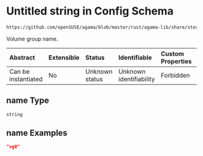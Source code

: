 # Untitled string in Config Schema

```txt
https://github.com/openSUSE/agama/blob/master/rust/agama-lib/share/storage.schema.json#/$defs/volumeGroup/properties/name
```

Volume group name.

| Abstract            | Extensible | Status         | Identifiable            | Custom Properties | Additional Properties | Access Restrictions | Defined In                                                          |
| :------------------ | :--------- | :------------- | :---------------------- | :---------------- | :-------------------- | :------------------ | :------------------------------------------------------------------ |
| Can be instantiated | No         | Unknown status | Unknown identifiability | Forbidden         | Allowed               | none                | [storage.schema.json\*](storage.schema.json "open original schema") |

## name Type

`string`

## name Examples

```json
"vg0"
```

